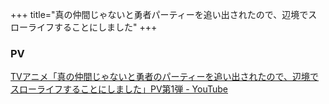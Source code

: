 +++
title="真の仲間じゃないと勇者パーティーを追い出されたので、辺境でスローライフすることにしました"
+++

### PV

[TVアニメ「真の仲間じゃないと勇者のパーティーを追い出されたので、辺境でスローライフすることにしました」PV第1弾 - YouTube](https://www.youtube.com/watch?v=DU-SIjqfENM)

